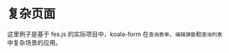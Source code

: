 # 复杂页面

这里例子是基于 fes.js 的实际项目中，koala-form  在`查询表单`、`编辑弹窗`和`查询列表`中复杂场景的应用。

<ExampleDoc>
<ComplexPage>
</ComplexPage>
<template #code>

<<< @/examples/ComplexPage.vue

</template>
</ExampleDoc>